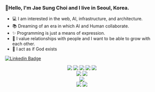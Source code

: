### 👋Hello, I'm Jae Sung Choi and I live in Seoul, Korea.

- 💻 I am interested in the web, AI, infrastructure, and architecture.
- 📚 Dreaming of an era in which AI and Human collaborate.
- ✨ Programming is just a means of expression.
- 💚 I value relationships with people and I want to be able to grow with each other.
- 📖 I act as if God exists

[![Linkedin Badge](https://img.shields.io/badge/-LinkedIn-blue?style=flat-square&logo=Linkedin&logoColor=white&link=https://www.linkedin.com/in/jaesung-choi-7931a1207/)](https://www.linkedin.com/in/jaesung-choi-7931a1207/)


<div align="center">
<img src="https://img.shields.io/badge/.NET-512BD4?style=flat-square&logo=.NET&logoColor=f4f4f4"> 
<img src="https://img.shields.io/badge/Blob-0078D4?style=flat-square&logo=Microsoft Azure&logoColor=f4f4f4"> <img src="https://img.shields.io/badge/AI%20Search-0078D4?logo=microsoftazure"> 
<img src="https://img.shields.io/badge/App Service-0078D4?style=flat-square&logo=Microsoft Azure&logoColor=f4f4f4"> 
<img src="https://img.shields.io/badge/Azure Functions-0078D4?style=flat-square&logo=Azure Functions&logoColor=f4f4f4"> 
</div> 

<div align="center">
<img src="https://img.shields.io/badge/Csharp-512BD4?logo=C%23"> 
<img src="https://img.shields.io/badge/JavaScript-F7DF1E?style=flat-square&logo=JavaScript&logoColor=262626"> 
</div> 

<div align="center">
<img src="https://img.shields.io/badge/Blazor-512BD4?style=flat-square&logo=Blazor&logoColor=f4f4f4"> 
</div> 

<div align="center">
<img src="https://img.shields.io/badge/MongoDB-47A248?style=flat-square&logo=MongoDB&logoColor=f4f4f4"> 
<img src="https://img.shields.io/badge/CosmosDB-0078D4?logo=microsoftazure">
</div> 
